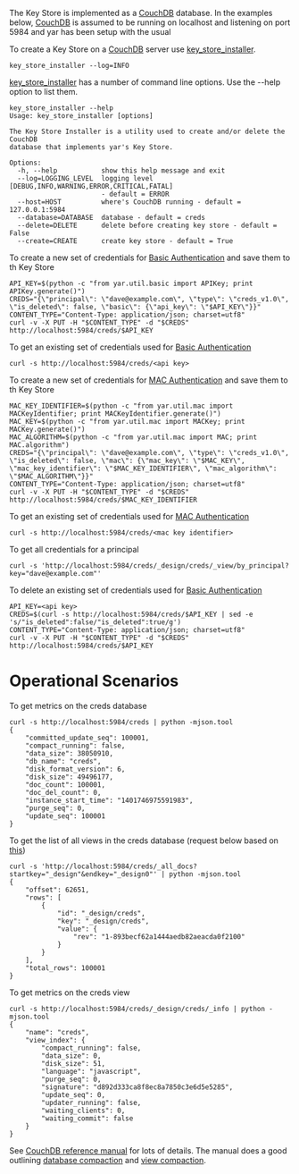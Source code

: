 The Key Store is implemented as a [CouchDB](http://couchdb.apache.org/) database.
In the examples below, [CouchDB](http://couchdb.apache.org/) is assumed to be running
on localhost and listening on port 5984 and yar has been setup with the usual

To create a Key Store on a [CouchDB](http://couchdb.apache.org/) server
use [key_store_installer](../../bin/key_store_installer).

~~~~~
key_store_installer --log=INFO
~~~~~

[key_store_installer](../../bin/key_store_installer) has a number of command
line options. Use the --help option to list them.

~~~~~
key_store_installer --help
Usage: key_store_installer [options]

The Key Store Installer is a utility used to create and/or delete the CouchDB
database that implements yar's Key Store.

Options:
  -h, --help           show this help message and exit
  --log=LOGGING_LEVEL  logging level [DEBUG,INFO,WARNING,ERROR,CRITICAL,FATAL]
                       - default = ERROR
  --host=HOST          where's CouchDB running - default = 127.0.0.1:5984
  --database=DATABASE  database - default = creds
  --delete=DELETE      delete before creating key store - default = False
  --create=CREATE      create key store - default = True
~~~~~

To create a new set of credentials for
[Basic Authentication](http://en.wikipedia.org/wiki/Basic_authentication)
and save them to th Key Store

~~~~~
API_KEY=$(python -c "from yar.util.basic import APIKey; print APIKey.generate()")
CREDS="{\"principal\": \"dave@example.com\", \"type\": \"creds_v1.0\", \"is_deleted\": false, \"basic\": {\"api_key\": \"$API_KEY\"}}"
CONTENT_TYPE="Content-Type: application/json; charset=utf8"
curl -v -X PUT -H "$CONTENT_TYPE" -d "$CREDS" http://localhost:5984/creds/$API_KEY
~~~~~

To get an existing set of credentials used for
[Basic Authentication](http://en.wikipedia.org/wiki/Basic_authentication)

~~~~~
curl -s http://localhost:5984/creds/<api key>
~~~~~

To create a new set of credentials for
[MAC Authentication](http://en.wikipedia.org/wiki/Message_authentication_code)
and save them to th Key Store

~~~~~
MAC_KEY_IDENTIFIER=$(python -c "from yar.util.mac import MACKeyIdentifier; print MACKeyIdentifier.generate()")
MAC_KEY=$(python -c "from yar.util.mac import MACKey; print MACKey.generate()")
MAC_ALGORITHM=$(python -c "from yar.util.mac import MAC; print MAC.algorithm")
CREDS="{\"principal\": \"dave@example.com\", \"type\": \"creds_v1.0\", \"is_deleted\": false, \"mac\": {\"mac_key\": \"$MAC_KEY\", \"mac_key_identifier\": \"$MAC_KEY_IDENTIFIER\", \"mac_algorithm\": \"$MAC_ALGORITHM\"}}"
CONTENT_TYPE="Content-Type: application/json; charset=utf8"
curl -v -X PUT -H "$CONTENT_TYPE" -d "$CREDS" http://localhost:5984/creds/$MAC_KEY_IDENTIFIER
~~~~~

To get an existing set of credentials used for
[MAC Authentication](http://en.wikipedia.org/wiki/Message_authentication_code)

~~~~~
curl -s http://localhost:5984/creds/<mac key identifier>
~~~~~

To get all credentials for a principal

~~~~~
curl -s 'http://localhost:5984/creds/_design/creds/_view/by_principal?key="dave@example.com"'
~~~~~

To delete an existing set of credentials used for
[Basic Authentication](http://en.wikipedia.org/wiki/Basic_authentication)

~~~~~
API_KEY=<api key>
CREDS=$(curl -s http://localhost:5984/creds/$API_KEY | sed -e 's/"is_deleted":false/"is_deleted":true/g')
CONTENT_TYPE="Content-Type: application/json; charset=utf8"
curl -v -X PUT -H "$CONTENT_TYPE" -d "$CREDS" http://localhost:5984/creds/$API_KEY
~~~~~

# Operational Scenarios

To get metrics on the creds database

~~~~~
curl -s http://localhost:5984/creds | python -mjson.tool
{
    "committed_update_seq": 100001,
    "compact_running": false,
    "data_size": 38050910,
    "db_name": "creds",
    "disk_format_version": 6,
    "disk_size": 49496177,
    "doc_count": 100001,
    "doc_del_count": 0,
    "instance_start_time": "1401746975591983",
    "purge_seq": 0,
    "update_seq": 100001
}
~~~~~

To get the list of all views in the creds database
(request below based on [this](http://stackoverflow.com/questions/2814352/get-all-design-documents-in-couchdb))

~~~~~
curl -s 'http://localhost:5984/creds/_all_docs?startkey="_design"&endkey="_design0"' | python -mjson.tool
{
    "offset": 62651,
    "rows": [
        {
            "id": "_design/creds",
            "key": "_design/creds",
            "value": {
                "rev": "1-893becf62a1444aedb82aeacda0f2100"
            }
        }
    ],
    "total_rows": 100001
}
~~~~~

To get metrics on the creds view

~~~~~
curl -s http://localhost:5984/creds/_design/creds/_info | python -mjson.tool
{
    "name": "creds",
    "view_index": {
        "compact_running": false,
        "data_size": 0,
        "disk_size": 51,
        "language": "javascript",
        "purge_seq": 0,
        "signature": "d892d333ca8f8ec8a7850c3e6d5e5285",
        "update_seq": 0,
        "updater_running": false,
        "waiting_clients": 0,
        "waiting_commit": false
    }
}
~~~~~

See [CouchDB reference manual](http://couchdb.readthedocs.org/en/latest/maintenance/compaction.html)
for lots of details. The manual does a good outlining 
[database compaction](http://couchdb.readthedocs.org/en/latest/maintenance/compaction.html#database-compaction)
and
[view compaction](http://couchdb.readthedocs.org/en/latest/maintenance/compaction.html#views-compaction).
